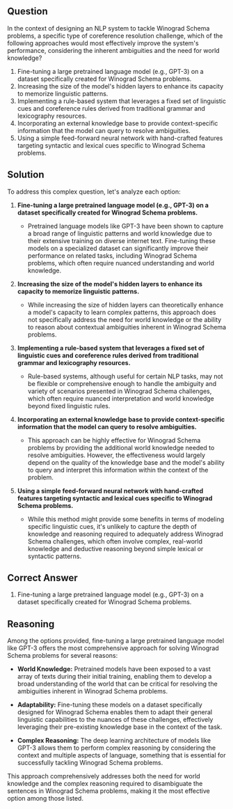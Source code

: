 ## Question
In the context of designing an NLP system to tackle Winograd Schema problems, a specific type of coreference resolution challenge, which of the following approaches would most effectively improve the system's performance, considering the inherent ambiguities and the need for world knowledge?

1. Fine-tuning a large pretrained language model (e.g., GPT-3) on a dataset specifically created for Winograd Schema problems.
2. Increasing the size of the model's hidden layers to enhance its capacity to memorize linguistic patterns.
3. Implementing a rule-based system that leverages a fixed set of linguistic cues and coreference rules derived from traditional grammar and lexicography resources.
4. Incorporating an external knowledge base to provide context-specific information that the model can query to resolve ambiguities.
5. Using a simple feed-forward neural network with hand-crafted features targeting syntactic and lexical cues specific to Winograd Schema problems.

## Solution
To address this complex question, let's analyze each option:

1. **Fine-tuning a large pretrained language model (e.g., GPT-3) on a dataset specifically created for Winograd Schema problems.**
   - Pretrained language models like GPT-3 have been shown to capture a broad range of linguistic patterns and world knowledge due to their extensive training on diverse internet text. Fine-tuning these models on a specialized dataset can significantly improve their performance on related tasks, including Winograd Schema problems, which often require nuanced understanding and world knowledge.

2. **Increasing the size of the model's hidden layers to enhance its capacity to memorize linguistic patterns.**
   - While increasing the size of hidden layers can theoretically enhance a model's capacity to learn complex patterns, this approach does not specifically address the need for world knowledge or the ability to reason about contextual ambiguities inherent in Winograd Schema problems.

3. **Implementing a rule-based system that leverages a fixed set of linguistic cues and coreference rules derived from traditional grammar and lexicography resources.**
   - Rule-based systems, although useful for certain NLP tasks, may not be flexible or comprehensive enough to handle the ambiguity and variety of scenarios presented in Winograd Schema challenges, which often require nuanced interpretation and world knowledge beyond fixed linguistic rules.

4. **Incorporating an external knowledge base to provide context-specific information that the model can query to resolve ambiguities.**
   - This approach can be highly effective for Winograd Schema problems by providing the additional world knowledge needed to resolve ambiguities. However, the effectiveness would largely depend on the quality of the knowledge base and the model's ability to query and interpret this information within the context of the problem.

5. **Using a simple feed-forward neural network with hand-crafted features targeting syntactic and lexical cues specific to Winograd Schema problems.**
   - While this method might provide some benefits in terms of modeling specific linguistic cues, it's unlikely to capture the depth of knowledge and reasoning required to adequately address Winograd Schema challenges, which often involve complex, real-world knowledge and deductive reasoning beyond simple lexical or syntactic patterns.

## Correct Answer
1. Fine-tuning a large pretrained language model (e.g., GPT-3) on a dataset specifically created for Winograd Schema problems.

## Reasoning
Among the options provided, fine-tuning a large pretrained language model like GPT-3 offers the most comprehensive approach for solving Winograd Schema problems for several reasons:

- **World Knowledge:** Pretrained models have been exposed to a vast array of texts during their initial training, enabling them to develop a broad understanding of the world that can be critical for resolving the ambiguities inherent in Winograd Schema problems.
  
- **Adaptability:** Fine-tuning these models on a dataset specifically designed for Winograd Schema enables them to adapt their general linguistic capabilities to the nuances of these challenges, effectively leveraging their pre-existing knowledge base in the context of the task.

- **Complex Reasoning:** The deep learning architecture of models like GPT-3 allows them to perform complex reasoning by considering the context and multiple aspects of language, something that is essential for successfully tackling Winograd Schema problems.

This approach comprehensively addresses both the need for world knowledge and the complex reasoning required to disambiguate the sentences in Winograd Schema problems, making it the most effective option among those listed.